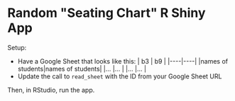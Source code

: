 # Random "Seating Chart" R Shiny App

Setup:
* Have a Google Sheet that looks like this:
    | b3 | b9 |
    |----|----|
    |names of students|names of students|
    |... |... |
    |... |... |
* Update the call to `read_sheet` with the ID from your Google Sheet URL

Then, in RStudio, run the app.
